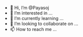 - 👋 Hi, I’m @Payasoj
- 👀 I’m interested in ...
- 🌱 I’m currently learning ...
- 💞️ I’m looking to collaborate on ...
- 📫 How to reach me ...

<!---
Payasoj/Payasoj is a ✨ special ✨ repository because its `README.md` (this file) appears on your GitHub profile.
You can click the Preview link to take a look at your changes.
--->
